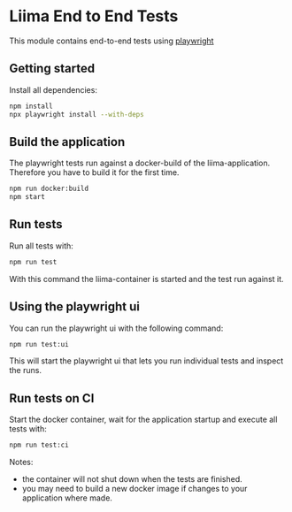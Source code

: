 # Liima End to End Tests

This module contains end-to-end tests using [playwright](https://playwright.dev/) 

## Getting started

Install all dependencies:

```bash
npm install
npx playwright install --with-deps
```

## Build the application

The playwright tests run against a docker-build of the liima-application. Therefore you have to build it for the first time.

```bash
npm run docker:build
npm start
```

## Run tests

Run all tests with: 

```bash
npm run test
```
With this command the liima-container is started and the test run against it.

## Using the playwright ui

You can run the playwright ui with the following command:

```bash
npm run test:ui
```

This will start the playwright ui that lets you run individual tests and inspect the runs. 

## Run tests on CI

Start the docker container, wait for the application startup and execute all tests with:

```bash
npm run test:ci
```

Notes: 
* the container will not shut down when the tests are finished.
* you may need to build a new docker image if changes to your application where made.


